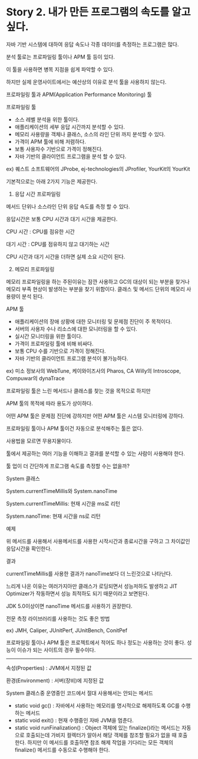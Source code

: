 # Story 2. 내가 만든 프로그램의 속도를 알고 싶다.

자바 기반 시스템에 대하여 응답 속도나 각종 데이터를 측정하는 프로그램은 많다.

분석 툴로는 프로파일링 툴이나 APM 툴 등이 있다.

이 툴을 사용하면 병목 지점을 쉽게 파악할 수 있다.

하지만 실제 운영사이트에서는 예산상의 이유로 분석 툴을 사용하지 않는다.

프로파일링 툴과 APM(Application Performance Monitoring) 툴 

프로파일링 툴

- 소스 레벨 분석을 위한 툴이다.
- 애플리케이션의 세부 응답 시간까지 분석할 수 있다.
- 메모리 사용량을 객체나 클래스, 소스의 라인 단위 까지 분석할 수 있다.
- 가격이 APM 툴에 비해 저렴하다.
- 보통 사용자수 기반으로 가격이 정해진다.
- 자바 기반의 클라이언트 프로그램을 분석 할 수 있다.

ex) 퀘스트 소프트웨어의 JProbe, ej-technologies의 JProfiler, YourKit의 YourKit

기본적으로는 아래 2가지 기능은 제공한다.

1) 응답 시간 프로파일링

메서드 단위나 소스라인 단위 응답 속도를 측정 할 수 있다.

응답시간은 보통 CPU 시간과 대기 시간을 제공한다.

CPU 시간 : CPU를 점유한 시간 

대기 시간 : CPU를 점유하지 않고 대기하는 시간

CPU 시간과 대기 시간을 더하면 실제 소요 시간이 된다.

2) 메모리 프로파일링 

메모리 프로파일링을 하는 주된이유는 잠깐 사용하고 GC의 대상이 되는 부분을 찾거나 메모리 부족 현상이 발생하는 부분을 찾기 위함이다. 클래스 및 메서드 단위의 메모리 사용량이 분석 된다.

APM 툴

- 애플리케이션의 장애 상황에 대한 모니터링 및 문제점 진단이 주 목적이다.
- 서버의 사용자 수나 리소스에 대한 모니터링을 할 수 있다.
- 실시간 모니터링을 위한 툴이다.
- 가격이 프로파일링 툴에 비해 비싸다.
- 보통 CPU 수를 기반으로 가격이 정해진다.
- 자바 기반의 클라이언트 프로그램 분석이 불가능하다.

ex) 미소 정보사의 WebTune, 케이와이즈사의 Pharos, CA Willy의 Introscope, Compuwar의 dynaTrace

프로파일링 툴은 느린 메서드나 클래스를 찾는 것을 목적으로 하지만 

APM 툴의 목적에 따라 용도가 상이하다. 

어떤 APM 툴은 문제점 진단에 강하지만 어떤 APM 툴은 시스템 모니터링에 강하다.

프로파일링 툴이나 APM 툴이건 자동으로 분석해주는 툴은 없다.

사용법을 모르면 무용지물이다. 

툴에서 제공하는 여러 기능을 이해하고 결과를 분석할 수 있는 사람이 사용해야 한다.

툴 업이 더 간단하게 프로그램 속도를 측정할 수는 없을까?

System 클래스

System.currentTimeMillis와 System.nanoTime

System.currentTimeMillis: 현재 시간을 ms로 리턴

System.nanoTime: 현재 시간을 ns로 리턴

예제 

위 메서드를 사용해서 사용메서드를 사용한 시작시간과 종료시간을 구하고 그 차이값인 응답시간을 확인한다.

결과

currentTimeMillis를 사용한 결과가 nanoTime보다 더 느린것으로 나타난다.

느리게 나온 이유는 여러가지아만 클래스가 로딩되면서 성능저하도 발생하고 
JIT Optimizer가 작동하면서 성능 최적하도 되기 때문이라고 보면된다.

JDK 5.0이상이면 nanoTime 메서드를 사용하기 권장한다.

전문 측정 라이브러리를 사용하는 것도 좋은 방법

ex) JMH, Caliper, JUnitPerf, JUnitBench, ConitPef

프로파일링 툴이나 APM 툴은 프로젝트에서 적어도 하나 정도는 사용하는 것이 좋다.
성능이 이슈가 되는 사이트의 경우 필수이다.

---

속성(Properties) : JVM에서 지정된 값

환경(Environment) : 서버(장비)에 지정된 값

System 클래스중 운영중인 코드에서 절대 사용해서는 안되는 메서드

- static void gc() : 자바에서 사용하는 메모리를 명시적으로 해제하도록 GC를 수행하는 메서드
- static void exit() : 현재 수행중인 자바 JVM을 멈춘다.
- static void runFinalization() : Object 객체에 있는 finalize()라는 메서드는 자동으로 호출되는데 가비지 컬렉터가 알아서 해당 객체를 참조할 필요가 없을 때 호출한다. 하지만 이 메서드를 호출하면 참조 해제 작업을 기다리는 모든 객체의 finalize() 메서드를 수동으로 수행해야 한다.